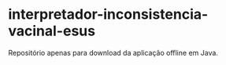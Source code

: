 # interpretador-inconsistencia-vacinal-esus
Repositório apenas para download da aplicação offline em Java.

